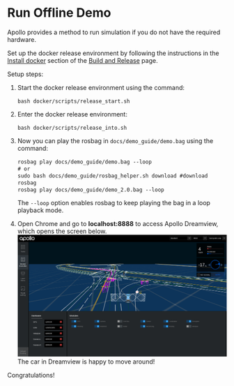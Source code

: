 # Run Offline Demo

Apollo provides a method to run simulation if you do not have the required
hardware.

Set up the docker release environment by following the instructions in the
[Install docker](https://github.com/ApolloAuto/apollo/blob/master/docs/howto/how_to_build_and_release.md#docker)
section of the
[Build and Release](https://github.com/ApolloAuto/apollo/blob/master/docs/howto/how_to_build_and_release.md)
page.

Setup steps:

1. Start the docker release environment using the command:

    ```
    bash docker/scripts/release_start.sh
    ```

2. Enter the docker release environment:

    ```
    bash docker/scripts/release_into.sh
    ```

3. Now you can play the rosbag in `docs/demo_guide/demo.bag` using the command:

    ```
    rosbag play docs/demo_guide/demo.bag --loop
    # or 
    sudo bash docs/demo_guide/rosbag_helper.sh download #download rosbag
    rosbag play docs/demo_guide/demo_2.0.bag --loop
    ```

    The `--loop` option enables rosbag to keep playing the bag in a loop
    playback mode.

4. Open Chrome and go to **localhost:8888** to access Apollo Dreamview, which
   opens the screen below.
    ![](images/dv_trajectory.png)
   The car in Dreamview is happy to move around!

Congratulations!
